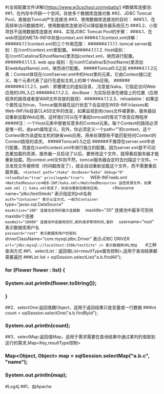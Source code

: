 #(全局配置文件详解)[https://www.w3cschool.cn/mybatis/]
#数据库连接池:
##1、在内存中开辟一个空间，存放多个数据库连接对象
##2、JDBC Tomcat Pool，直接由Tomcat产生连接池
##3、使用数据库连接池的目的：
###3.1、在高频率访问数据库时，使用数据库连接池可以降低服务器系统压力
###3.2、小型项目不适用数据库连接池
##4、实现JDBC Tomcat Pool的步骤：
###4.1、在web项目的META-INF中存放context.xml
####4.1.1context.xml详解：
#####4.1.1.1context.xml的三个作用范围：
######4.1.1.1.1. tomcat server级别：在/conf/context.xml里配置。
######4.1.1.1.2. Host级别：在/conf/Catalina/${hostName}里添加context.xml，继而进行配置。 
######4.1.1.1.3. web app 级别：在/conf/Catalina/${hostName}里添加${webAppName}.xml，继而进行配置。
#####Tomcat5.5之前
#####4.1.1.2<Context>元素：Context体现在/conf/server.xml中的Host里的<Context>元素，它由Context接口定义。每个<Context>元素代表了运行在虚拟主机上的单个Web应用。
######<Context path="/kaka" docBase="kaka" debug="0" reloadbale="true"> 
######4.1.1.2.1、path：即要建立的虚拟目录，,注意是/kaka，它指定访问Web应用的URL入口
######4.1.1.2.2、docBase：为实际目录在硬盘上的位置（应用程序的路径或者是WAR文件存放的路径）
######4.1.1.2.3、reloadable：如果这个属性设为true，Tomcat服务器在运行状态下会监视在WEB-INF/classes和Web-INF/lib目录CLASS文件的改变，如果监视到有class文件被更新，服务器自动重新加载Web应用，这样我们可以在不重起tomcat的情况下改变应用程序
#####注：一个Host元素中嵌套任意多的Context元素。每个Context的路径必须是惟一的，由path属性定义。另外，你必须定义一个path=“”的context，这个Context称为该虚拟主机的缺省web应用，用来处理那些不能匹配任何Context的Context路径的请求。
#####Tomcat5.5之后
######不推荐在server.xml中进行配置，而是在/conf/context.xml中进行独立的配置。因为server.xml是不可动态重加载的资源，服务器一旦启动了以后，要修改这个文件，就得重启服务器才能重新加载。而context.xml文件则不然，tomcat服务器会定时去扫描这个文件。一旦发现文件被修改（时间戳改变了），就会自动重新加载这个文件，而不需要重启服务器。
    ```<Context path="/kaka" docBase="kaka" debug="0" reloadbale="true" privileged="true">  
    ```<WatchedResource>WEB-INF/web.xml</WatchedResource>    
    ```<WatchedResource>WEB-INF/kaka.xml</WatchedResource> 监控资源文件，如果web.xml || kaka.xml改变了，则自动重新加载改应用。    
    ```<Resource name="jdbc/testSiteds" 表示指定的jndi名称  
           ```auth="Container" 表示认证方式，一般为Container  
          ``` type="javax.sql.DataSource"  
          ``` maxActive="100" 连接池支持的最大连接数  
          ``` maxIdle="30" 连接池中最多可空闲maxIdle个连接  
          ``` maxWait="10000" 连接池中连接用完时,新的请求等待时间,毫秒  
          ``` username="root" 表示数据库用户名  
          ``` password="root" 表示数据库用户的密码  
          ``` driverClassName="com.mysql.jdbc.Driver" 表示JDBC DRIVER  
          ``` url="jdbc:mysql://localhost:3306/testSite" /> 表示数据库URL地址   
    ```</Context>
#三种查询方式
##1、selectList：返回值List<resultType属性控制>,适用于查询结果都需要遍历
###List<Flower> list = sqlSession.selectList("a.b.findAll");
### for (Flower flower : list) {
###             System.out.println(flower.toString());
###        }
##2、selectOne:返回值魏Object，适用于返回结果只是变量或一行数据
###int count = sqlSession.selectOne("a.b.findById");
###          System.out.println(count);
##3、selectMap:返回值Map，适用于需求需要在查询结果中通过某列的值取到这行的需求,Map<Key,resultType控制>
### Map<Object, Object> map = sqlSession.selectMap("a.b.c", "name");
###          System.out.println(map);

#Log4j
##1、由Apache